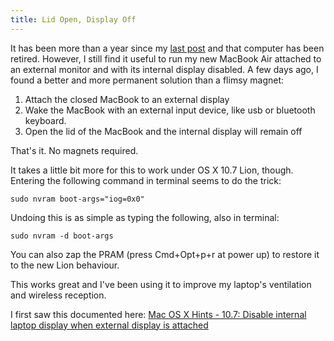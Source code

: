 ```yaml
---
title: Lid Open, Display Off
---
```


It has been more than a year since my [last
post](http://blog.gregburek.com/2010/10/21/macbook-lcd-trick.html) and that
computer has been retired. However, I still find it useful to run my new
MacBook Air attached to an external monitor and with its internal display
disabled. A few days ago, I found a better and more permanent solution than a
flimsy magnet: 

1. Attach the closed MacBook to an external display
2. Wake the MacBook with an external input device, like usb or bluetooth
   keyboard. 
3. Open the lid of the MacBook and the internal display will remain off

That's it. No magnets required. 

It takes a little bit more for this to work under OS X 10.7 Lion,
though. Entering the following command in terminal seems to do the
trick:

``` shell
sudo nvram boot-args="iog=0x0"
````

Undoing this is as simple as typing the following, also in terminal:

``` shell
sudo nvram -d boot-args 
````

You can also zap the PRAM (press Cmd+Opt+p+r at power up) to restore it
to the new Lion behaviour. 

This works great and I've been using it to improve my laptop's ventilation and
wireless reception.


I first saw this documented here: [Mac OS X Hints - 10.7: Disable internal
laptop display when external display is
attached](http://hints.macworld.com/article.php?story=20110901113922148)


